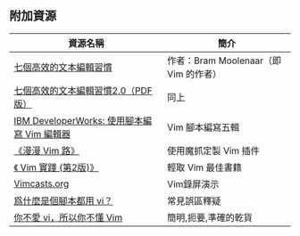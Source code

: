 ## 附加資源

| 資源名稱 | 簡介 |
|----------|-------------|
| [七個高效的文本編輯習慣](http://www.moolenaar.net/habits.html) | 作者：Bram Moolenaar（即 Vim 的作者） |
| [七個高效的文本編輯習慣2.0（PDF版）](http://www.moolenaar.net/habits_2007.pdf) | 同上 |
| [IBM DeveloperWorks: 使用腳本編寫 Vim 編輯器](http://www.ibm.com/developerworks/views/linux/libraryview.jsp?sort_order=asc&sort_by=Title&search_by=scripting+the+vim+editor) | Vim 腳本編寫五輯 |
| [《漫漫 Vim 路》](http://learnvimscriptthehardway.stevelosh.com) | 使用魔抓定製 Vim 插件 |
| [《 Vim 實踐 (第2版)》](http://www.amazon.com/Practical-Vim-Edit-Speed-Thought/dp/1680501275/) | 輕取 Vim 最佳書籍 |
| [Vimcasts.org](http://vimcasts.org/episodes/archive) | Vim錄屏演示 |
| [爲什麼是個腳本都用 vi？](http://www.viemu.com/a-why-vi-vim.html) | 常見誤區釋疑 |
| [你不愛 vi，所以你不懂 Vim ](http://stackoverflow.com/a/1220118) | 簡明,扼要,準確的乾貨 |